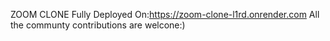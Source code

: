 ZOOM CLONE
Fully Deployed On:https://zoom-clone-l1rd.onrender.com
All the communty contributions are welcone:)
